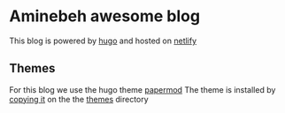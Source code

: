 # Aminebeh awesome blog

This blog is powered by [hugo](https://gohugo.io/about/) and hosted on [netlify]()

## Themes
For this blog we use the hugo theme [papermod](https://github.com/adityatelange/hugo-PaperMod)
The theme is installed by [copying it](https://github.com/adityatelange/hugo-PaperMod/wiki/Installation#method-1) on the the [themes](./themes/PaperMod/) directory